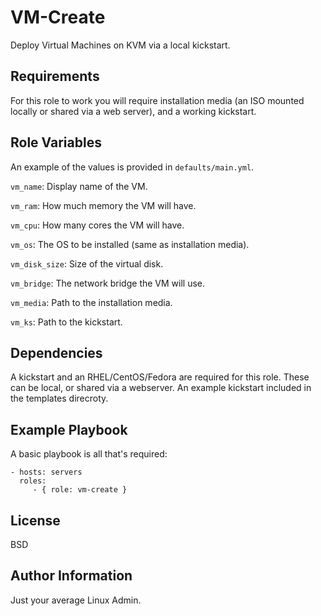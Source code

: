 VM-Create
=========

Deploy Virtual Machines on KVM via a local kickstart.

Requirements
------------

For this role to work you will require installation media (an ISO mounted locally or shared via a web server), and a working kickstart.

Role Variables
--------------

An example of the values is provided in `defaults/main.yml`.

`vm_name`: Display name of the VM.

`vm_ram`: How much memory the VM will have.

`vm_cpu`: How many cores the VM will have.

`vm_os`: The OS to be installed (same as installation media).

`vm_disk_size`: Size of the virtual disk.

`vm_bridge`: The network bridge the VM will use.

`vm_media`: Path to the installation media.

`vm_ks`: Path to the kickstart.


Dependencies
------------

A kickstart and an RHEL/CentOS/Fedora are required for this role. These can be local, or shared via a webserver. An example kickstart included in the templates direcroty.

Example Playbook
----------------

A basic playbook is all that's required:

    - hosts: servers
      roles:
         - { role: vm-create }

License
-------

BSD

Author Information
------------------

Just your average Linux Admin.


